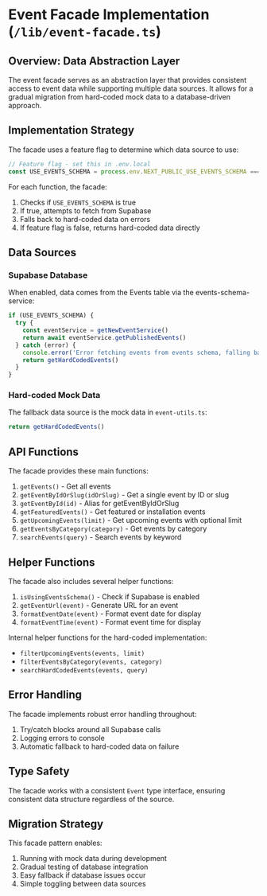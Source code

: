 # Event Facade Implementation (`/lib/event-facade.ts`)

## Overview: Data Abstraction Layer

The event facade serves as an abstraction layer that provides consistent access to event data while supporting multiple data sources. It allows for a gradual migration from hard-coded mock data to a database-driven approach.

## Implementation Strategy

The facade uses a feature flag to determine which data source to use:

```typescript
// Feature flag - set this in .env.local
const USE_EVENTS_SCHEMA = process.env.NEXT_PUBLIC_USE_EVENTS_SCHEMA === 'true'
```

For each function, the facade:
1. Checks if `USE_EVENTS_SCHEMA` is true
2. If true, attempts to fetch from Supabase
3. Falls back to hard-coded data on errors
4. If feature flag is false, returns hard-coded data directly

## Data Sources

### Supabase Database
When enabled, data comes from the Events table via the events-schema-service:

```typescript
if (USE_EVENTS_SCHEMA) {
  try {
    const eventService = getNewEventService()
    return await eventService.getPublishedEvents()
  } catch (error) {
    console.error('Error fetching events from events schema, falling back to hard-coded:', error)
    return getHardCodedEvents()
  }
}
```

### Hard-coded Mock Data
The fallback data source is the mock data in `event-utils.ts`:

```typescript
return getHardCodedEvents()
```

## API Functions

The facade provides these main functions:

1. `getEvents()` - Get all events
2. `getEventByIdOrSlug(idOrSlug)` - Get a single event by ID or slug
3. `getEventById(id)` - Alias for getEventByIdOrSlug
4. `getFeaturedEvents()` - Get featured or installation events
5. `getUpcomingEvents(limit)` - Get upcoming events with optional limit
6. `getEventsByCategory(category)` - Get events by category
7. `searchEvents(query)` - Search events by keyword

## Helper Functions

The facade also includes several helper functions:

1. `isUsingEventsSchema()` - Check if Supabase is enabled
2. `getEventUrl(event)` - Generate URL for an event
3. `formatEventDate(event)` - Format event date for display
4. `formatEventTime(event)` - Format event time for display

Internal helper functions for the hard-coded implementation:
- `filterUpcomingEvents(events, limit)`
- `filterEventsByCategory(events, category)`
- `searchHardCodedEvents(events, query)`

## Error Handling

The facade implements robust error handling throughout:
1. Try/catch blocks around all Supabase calls
2. Logging errors to console
3. Automatic fallback to hard-coded data on failure

## Type Safety

The facade works with a consistent `Event` type interface, ensuring consistent data structure regardless of the source.

## Migration Strategy

This facade pattern enables:
1. Running with mock data during development
2. Gradual testing of database integration
3. Easy fallback if database issues occur
4. Simple toggling between data sources